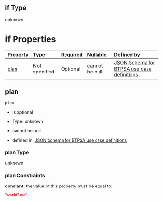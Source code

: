 ## if Type

unknown

# if Properties

| Property      | Type          | Required | Nullable       | Defined by                                                                                                                                                                                                                                    |
| :------------ | :------------ | :------- | :------------- | :-------------------------------------------------------------------------------------------------------------------------------------------------------------------------------------------------------------------------------------------- |
| [plan](#plan) | Not specified | Optional | cannot be null | [JSON Schema for BTPSA use case definitions](btpsa-usecase-properties-services-items-allof-1-then-allof-114-then-allof-0-if-properties-plan.md "undefined#/properties/services/items/allOf/1/then/allOf/114/then/allOf/0/if/properties/plan") |

## plan



`plan`

*   is optional

*   Type: unknown

*   cannot be null

*   defined in: [JSON Schema for BTPSA use case definitions](btpsa-usecase-properties-services-items-allof-1-then-allof-114-then-allof-0-if-properties-plan.md "undefined#/properties/services/items/allOf/1/then/allOf/114/then/allOf/0/if/properties/plan")

### plan Type

unknown

### plan Constraints

**constant**: the value of this property must be equal to:

```json
"workflow"
```
